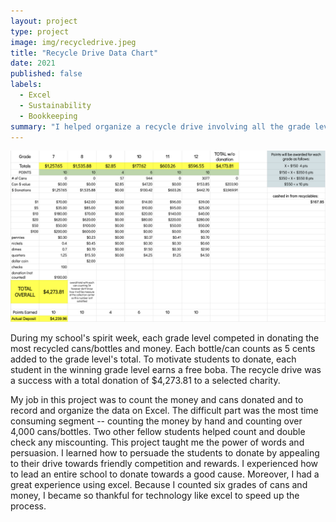 ```yaml
---
layout: project
type: project
image: img/recycledrive.jpeg
title: "Recycle Drive Data Chart"
date: 2021
published: false
labels:
  - Excel
  - Sustainability
  - Bookkeeping
summary: "I helped organize a recycle drive involving all the grade levels (7th-12th) in my school, and I was in charge of bookkeeping."
---
```


<div class="text-center p-4">
  <img width="600px" src="../img/recycledata.png" class="img-thumbnail" >
</div>

During my school's spirit week, each grade level competed in donating the most recycled cans/bottles and money. Each bottle/can counts as 5 cents added to the grade level's total. To motivate students to donate, each student in the winning grade level earns a free boba. The recycle drive was a success with a total donation of $4,273.81 to a selected charity. 

My job in this project was to count the money and cans donated and to record and organize the data on Excel. The difficult part was the most time consuming segment -- counting the money by hand and counting over 4,000 cans/bottles. Two other fellow students helped count and double check any miscounting. This project taught me the power of words and persuasion. I learned how to persuade the students to donate by appealing to their drive towards friendly competition and rewards. I experienced how to lead an entire school to donate towards a good cause. Moreover, I had a great experience using excel. Because I counted six grades of cans and money, I became so thankful for technology like excel to speed up the process. 
